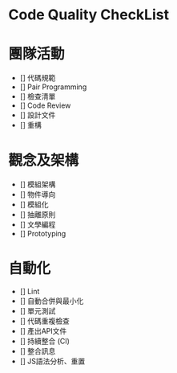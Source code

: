# Code Quality CheckList

# 團隊活動
- [] 代碼規範
- [] Pair Programming
- [] 檢查清單
- [] Code Review
- [] 設計文件
- [] 重構

# 觀念及架構
- [] 模組架構
- [] 物件導向
- [] 模組化
- [] 抽離原則
- [] 文學編程
- [] Prototyping

# 自動化
- [] Lint 
- [] 自動合併與最小化
- [] 單元測試
- [] 代碼重複檢查
- [] 產出API文件
- [] 持續整合 (CI)
- [] 整合訊息
- [] JS語法分析、重置